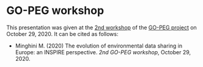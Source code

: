 # GO-PEG workshop
This presentation was given at the [2nd workshop](https://www.go-peg.eu/2020/11/03/material-workshop2/) of the [GO-PEG project](https://www.go-peg.eu) on October 29, 2020. It can be cited as follows:

* Minghini M. (2020) The evolution of environmental data sharing in Europe: an INSPIRE perspective. _2nd GO-PEG workshop_, October 29, 2020.
